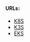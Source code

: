 #### URLs:
- [K8S](https://kubernetes.io/docs/home/)
- [K3S](https://rancher.com/docs/k3s/latest/en/)
- [EKS](https://docs.aws.amazon.com/eks/latest/userguide/what-is-eks.html)
